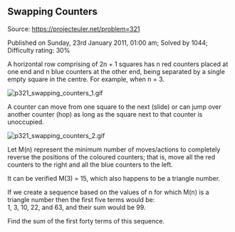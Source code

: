Swapping Counters
-----------------

Source: https://projecteuler.net/problem=321

Published on Sunday, 23rd January 2011, 01:00 am; Solved by 1044;
Difficulty rating: 30%

A horizontal row comprising of 2n + 1 squares has n red counters placed
at one end and n blue counters at the other end, being separated by a
single empty square in the centre. For example, when n = 3.

![p321\_swapping\_counters\_1.gif](project/images/p321_swapping_counters_1.gif)

A counter can move from one square to the next (slide) or can jump over
another counter (hop) as long as the square next to that counter is
unoccupied.

![p321\_swapping\_counters\_2.gif](project/images/p321_swapping_counters_2.gif)

Let M(n) represent the minimum number of moves/actions to completely
reverse the positions of the coloured counters; that is, move all the
red counters to the right and all the blue counters to the left.

It can be verified M(3) = 15, which also happens to be a triangle
number.

If we create a sequence based on the values of n for which M(n) is a
triangle number then the first five terms would be:\
1, 3, 10, 22, and 63, and their sum would be 99.

Find the sum of the first forty terms of this sequence.

